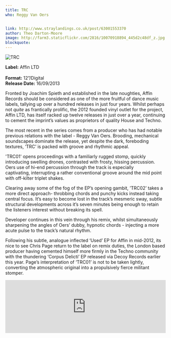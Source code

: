 ```yaml
---
title: TRC
who: Reggy Van Oers


link: http://www.straylandings.co.uk/post/63001553370
author: Theo Darton-Moore
image: http://farm3.staticflickr.com/2816/10070918894_445d2c48df_z.jpg
blockquote:
---
```


![TRC](http://farm3.staticflickr.com/2838/10071050023_91dce66765_t.jpg)

**Label:** Affin LTD  
<br>**Format:** 12”/Digital
<br>**Release Date:** 16/09/2013

Fronted by Joachim Spieth and established in the late noughties, Affin Records should be considered as one of the more fruitful of dance music labels, tallying up over a hundred releases in just four years. Whilst perhaps not _quite_ as frantically prolific, the 2012 founded vinyl outlet for the project, Affin LTD, has itself racked up twelve releases in just over a year, continuing to cement the imprint’s values as proprietors of quality House and Techno. 

The most recent in the series comes from a producer who has had notable previous relations with the label - Reggy Van Oers. Brooding, mechanical soundscapes dominate the release, yet despite the dark, foreboding textures, ‘TRC’ is packed with groove and rhythmic appeal.

'TRC01' opens proceedings with a familiarly rugged stomp, quickly introducing swelling drones, contrasted with frosty, hissing percussion. Oers use of hi-end percussion through the track is especially captivating, interrupting a rather conventional groove around the mid point with off-kilter triplet shakes.

Clearing away some of the fog of the EP’s opening gambit, ’TRC02’ takes a more direct approach- throbbing chords and punchy kicks instead taking central focus. It’s easy to become lost in the track’s mesmeric sway, subtle structural developments across it’s seven minutes being enough to retain the listeners interest without breaking its spell.

Developer continues in this vein through his remix, whilst simultaneously sharpening the angles of Oers’ dubby, hypnotic chords - injecting a more acute pulse to the track’s natural rhythm. 

Following his subtle, analogue inflected ‘Used’ EP for Affin in mid-2012, its nice to see Chris Page return to the label on remix duties, the London based producer having cemented himself more firmly in the Techno community with the thundering ‘Corpus Delicti’ EP released via Decoy Records earlier this year. Page’s interpretation of ‘TRC01’ is not to be taken lightly, converting the atmospheric original into a propulsively fierce militant stomper.

<iframe frameborder="no" height="166" scrolling="no" src="https://w.soundcloud.com/player/?url=http%3A%2F%2Fapi.soundcloud.com%2Ftracks%2F113346655" width="100%"></iframe>